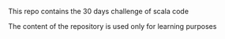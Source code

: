 
This repo contains the 30 days challenge of scala code

The content of the repository is used only for learning purposes
